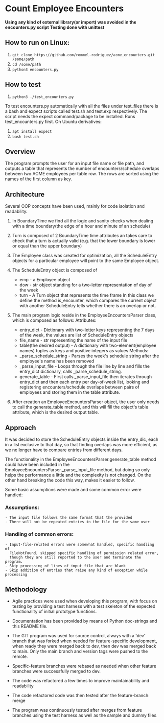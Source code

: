# Count Employee Encounters 

**Using any kind of external library(or import) was avoided in the encounters.py script**
**Testing done with unittest**

## How to run on Linux:
1. `git clone https://github.com/rommel-rodriguez/acme_encounters.git /some/path`
2. `cd /some/path`
3. `python3 encounters.py`

## How to test
1. `python3 ./test_encounters.py`

To test encounters.py automatically with all the files under test_files there 
is a bash and expect scripts called test.sh and test.exp respectively. The script
needs the expect command/package to be installed. Runs test_encounters.py first.
On Ubuntu derivatives:

1. `apt install expect`
1. `bash test.sh`


## Overview

The program prompts the user for an input file name or file path, and outputs
a table that represents the number of encounters/schedule overlaps between two
ACME employees per table row. The rows are sorted using the names of the first
column as key.

## Architecture 

Several OOP concepts have been used, mainly for code isolation and readability.
1. In BoundaryTime we find all the logic and sanity checks when dealing with
    a time boundary(the edge of a hour and minute of an schedule)

2. Turn is composed of 2 BoundaryTime time attributes an takes care to check
    that a turn is actually valid (e.g. that the lower boundary is lower or equal
    than the upper boundary)

3. The Employee class was created for optimization, all the ScheduleEntry
    objects for a particular employee will point to the same Employee object.

4. The ScheduleEntry object is composed of
    - emp - a Employee object
    - dow - str object standing for a two-letter representation of day of the week 
    - turn - A Turn object that represents the time frame
   In this class we define the method is_encounter, which compares the current
   object with another ScheduleEntry tells whether there is an overlap or not.

5. The  main program logic reside in the EmployeeEncountersParser class, which
    is composed as follows:
    Attributes:
    - entry_dict - Dictionary with two-letter keys representing the 7 days of
        the week, the values are list of ScheduleEntry objects
    - file_name - str representing the name of the input file 
    - table(the desired output) - A dictionary with two-element(employee names)
        tuples as keys and positive integers as values
    Methods:
    - _parse_schedule_string - Parses the week's schedule string after the
    employee's name has been removed
    - _parse_input_file - Loops through the file line by line and fills the 
    entry_dict dictionary, calls _parse_schedule_string.
    - generate_table - First calls  _parse_input_file then iterates through
    entry_dict and then each entry per day-of-week list, looking and registering
    encounters/schedule overlaps between pairs of employees and storing them in
    the table attribute.

6. After creation an EmployeeEncountersParser object, the user only needs to call 
    the generate_table method, and this will fill the object's table attribute,
    which is the desired output table.

## Approach
It was decided to store the ScheduleEntry objects inside the entry_dic, each
in a list exclusive to that day, so that finding overlaps was more efficient,
as we no longer have to compare entries from different days.

The functionality in the EmployeeEncountersParser.generate_table method could
have been included in the EmployeeEncountersParser._parse_input_file method,
but doing so only helps the performance a little and the complexity is not 
changed. On the other hand breaking the code this way, makes it easier to follow.

Some basic assumptions were made and some common error were handled:

### Assumptions:

    - The input file follows the same format that the provided
    - There will not be repeated entries in the file for the same user 
### Handling of common errors:

    - Input-file-related errors were somewhat handled, specific handling of 
      FileNotFound, skipped specific handling of permission related error,
      though they are still reported to the user and terminate the program. 
    - Skip processing of lines of input file that are blank 
    - Skip addition of entries that raise any kind of exception while processing

## Methodology
- Agile practices were used when developing this program, with focus on testing
by providing a test harness with a test skeleton of the expected functionality of
initial prototype functions.

- Documentation has been provided by means of Python doc-strings and this
README file.

- The GIT program was used for source control, always with a 'dev' branch that was
forked when needed for feature-specific development, when ready they were merged
back to dev, then dev was merged back to main. Only the main branch and version
tags were pushed to the remote.

- Specific-feature branches were rebased as needed when other feature branches
were successfully merged to dev.

- The code was refactored a few times to improve maintainability and readability

- The code refactored code was then tested after the feature-branch merge

- The program was continuously tested after merges from feature branches using
the test harness as well as the sample and dummy files.
